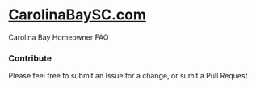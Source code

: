 # [CarolinaBaySC.com](http://www.CarolinaBaySC.com)

Carolina Bay Homeowner FAQ


### Contribute

Please feel free to submit an Issue for a change, or sumit a Pull Request